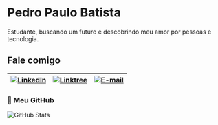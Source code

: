 
# Pedro Paulo Batista

Estudante, buscando um futuro e descobrindo meu amor por pessoas e tecnologia.

## Fale comigo

| [![LinkedIn](https://img.shields.io/badge/LinkedIn-0077B5?style=for-the-badge&logo=linkedin&logoColor=white)](https://www.linkedin.com/in/batistapedrop/)  | [![Linktree](https://img.shields.io/badge/linktree-39E09B?style=for-the-badge&logo=linktree&logoColor=white)](https://linktree.com/batistapedrop) | [![E-mail](https://img.shields.io/badge/-Email-000?style=for-the-badge&logo=microsoft-outlook&logoColor=007BFF)](mailto:batistapedropaulo@outlook.com) |
|---|---|---|

### 🤖 Meu GitHub

![GitHub Stats](https://github-readme-stats.vercel.app/api?username=batistapedrop&theme=transparent&bg_color=66000D&border_color=0&show_icons=true&icon_color=30A3DC&title_color=FFFFFF&text_color=FFF&hide_title=true)


